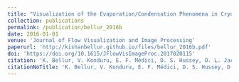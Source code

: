 ```yaml
---
title: "Visualization of the Evaporation/Condensation Phenomena in Cryogenic Propellants"
collection: publications
permalink: /publication/bellur_2016b
date: 2016-01-01
venue: 'Journal of Flow Visualization and Image Processing'
paperurl: 'http://kishanbellur.github.io/files/bellur_2016b.pdf'
doi: 'https://doi.org/10.1615/JFlowVisImageProc.2017020115'
citation: 'K. Bellur, V. Konduru, E. F. Médici, D. S. Hussey, D. L. Jacobson, J. M. LaManna, J. S. Allen, and C. K. Choi. “Visualization of the Evaporation/Condensation Phenomena in Cryogenic Propellants”, Journal of Flow Visualization and Image Processing, 23(1-2), pp. 137-156, 2016.'
citationNoTitle: 'K. Bellur, V. Konduru, E. F. Médici, D. S. Hussey, D. L. Jacobson, J. M. LaManna, J. S. Allen, and C. K. Choi, Journal of Flow Visualization and Image Processing, 23(1-2), pp. 137-156, 2016.'
---
```


